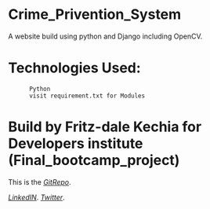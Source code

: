 # Crime_Privention_System
A website build using python and Django including OpenCV. 

# Technologies Used:
          Python
          visit requirement.txt for Modules

# Build by Fritz-dale Kechia for Developers institute (Final_bootcamp_project)

This is the *[GitRepo](https://github.com/fritzdale/hackathon-2/tree/Master)*.


*[LinkedIN](https://www.linkedin.com/in/fritzdale/)*.
*[Twitter](https://twitter.com/the20_th)*.

